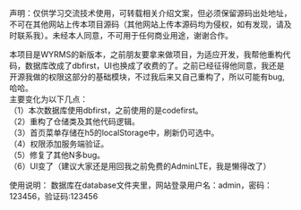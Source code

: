 声明：仅供学习交流技术使用，可转载相关介绍文案，但必须保留源码出处地址，不可在其他网站上传本项目源码（其他网站上传本源码均为侵权，如有发现，请及时联系我）。未经本人同意，不可用于任何商业用途，谢谢合作。<br/>

本项目是WYRMS的新版本，之前朋友要拿来做项目，为适应开发，我帮他重构代码，数据库改成了dbfirst，UI也换成了收费的了。之前已经征得他同意，我还是开源我做的权限这部分的基础模块，不过我后来又自己重构了，所以可能有bug,哈哈。<br/>
主要变化为以下几点：<br/>
（1）本次数据库使用dbfirst，之前使用的是codefirst。<br/>
（2）重构了仓储类及其他代码逻辑。<br/>
（3）首页菜单存储在h5的localStorage中，刷新仍可选中。<br/>
（4）权限添加服务端验证。<br/>
（5）修复了其他N多bug。<br/>
（6）UI变了（建议大家还是用回我之前免费的AdminLTE，我是懒得改了）<br/>

使用说明：
数据库在database文件夹里，网站登录用户名：admin，密码：123456，验证码:123456

